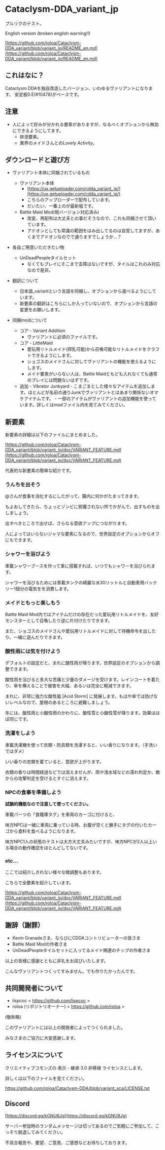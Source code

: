 
# Cataclysm-DDA_variant_jp

プルリクのテスト。

English version (broken english warning!!)

[https://github.com/roloa/Cataclysm-DDA_variant/blob/variant_jp/README_en.md](https://github.com/roloa/Cataclysm-DDA_variant/blob/variant_jp/README_en.md)

## これはなに？

Cataclysm DDAを独自改造したバージョン、いわゆるヴァリアントになります。
安定板0.E(#10478)がベースです。

## 注意

- 人によって好みが分かれる要素がありますが、なるべくオプションから無効にできるようにしてます。
  - 排泄要素。
  - 異界のメイドさんとの*Lovely Activity*。


## ダウンロードと遊び方

- ヴァリアント本体に同梱されているもの
	- ヴァリアント本体
		- [https://ux.getuploader.com/cdda_variant_jp/](https://ux.getuploader.com/cdda_variant_jp/)
		- こちらのアップローダーで配布しています。
		- だいたい、一番上のが最新版です。
	- Battle Maid Mod(現バージョン対応済み)
		- 改変、再配布は大丈夫との事だそうなので、これも同梱させて頂いています。
		- アドオンとしても常識の範囲をはみ出してるのは自覚してますが、あくまでアドオンなのでで通りますでしょうか...？

- 各自ご用意いただきたい物
	- UnDeadPeopleタイルセット
		- なくてもプレイにそこまで支障はないですが、タイルはこれのみ対応なので是非。

- 翻訳について
	- 日本語_variantという言語を同梱し、オプションから選べるようにしています。
	- 新要素の翻訳はこちらにしか入っていないので、オプションから言語の変更をお願いします。

- 同梱modについて
  - コア - Variant Addition
    - ヴァリアントに必須のファイルです。
  - コア - LittleMaid
    - 愛玩用リトルメイド(搾乳可能)から召喚可能なリトルメイドをクラフトできるようにします。
    - ショゴスのメイドさんに対してヴァリアントの機能を使えるようにします。
    - メイド要素がいらない人は、Battle Maidともども入れなくても通常のプレイには問題ないはずです。
  - 追加 - Vibrator Junkyard
		- こまごまとした様々なアイテムを追加します。ほとんどが名前の通りJunkでヴァリアントとはあまり関係ないオマケアイテムです。
		- 一部のアイテムがヴァリアントの追加機能を使っています。詳しくはmodファイル内を見てみてください。

## 新要素

新要素の詳細は以下のファイルにまとめました。

[https://github.com/roloa/Cataclysm-DDA_variant/blob/variant_jp/doc/VARIANT_FEATURE.md](https://github.com/roloa/Cataclysm-DDA_variant/blob/variant_jp/doc/VARIANT_FEATURE.md)

代表的な新要素の簡単な紹介です。

### うんちを出そう

@さんが食事を消化するにしたがって、腸内に何かがたまってきます。

もよおしてきたら、ちょっとゾンビに邪魔されない所でかがんで、出すものを出しましょう。

出すべきところで出せば、さらなる意欲アップにつながります。

人によってはいらないジャマな要素になるので、世界設定のオプションからオフにもできます。

### シャワーを浴びよう

車載シャワーブースを作って車に搭載すれば、いつでもシャワーを浴びられます。

シャワーを浴びるためには車載タンクの綺麗な水30リットルと自動車用バッテリー1個分の電気をを消費します。

### メイドともっと楽しもう

Battle Maid Mod内ではアイテムだけの存在だった愛玩用リトルメイドを、友好モンスターとして召喚したり逆に片付けたりできます。

また、ショゴスのメイドさんや愛玩用リトルメイドに対して待機命令を出したり、一緒に遊んだりできます。

### 酸性雨には気を付けよう

デフォルトの設定だと、まれに酸性雨が降ります。世界設定のオプションから調整できます。

酸性雨を浴びると多大な苦痛と少量のダメージを受けます。レインコートを着たり、傘を構えることで被害を大幅、あるいは完全に軽減できます。

まれに、非常に強力な酸性嵐 [Acid Storm] に発展します。もはや傘では防げないレベルなので、屋根のあるところに避難しましょう。

冬には、酸性雨と小酸性雨のかわりに、酸性雪と小酸性雪が降ります。効果はほぼ同じです。

### 洗濯をしよう

車載洗濯機を使って衣類・防具類を洗濯すると、いい香りになります。（手洗いではダメ）

いい香りの衣類を着ていると、意欲が上がります。

衣類の香りは時間経過などでは消えませんが、雨や浅水域などの濡れ判定か、敵からの攻撃判定を受けるとすぐに消えます。

### NPCの食事を準備しよう

**試験的機能なので注意して使ってください。**

車載パーツの「食糧庫タグ」を車両のカーゴに付けると、

味方NPCは一緒に車両に乗っている時、お腹が空くと勝手にタグの付いたカーゴから食料を食べるようになります。

味方NPC1人の状態のテストは大方大丈夫みたいですが、味方NPCが2人以上いる場合の動作確認をほとんどしてないです。

### etc...

ここでは紹介しきれない様々な微調整もあります。

こちらで全要素を紹介しています。

[https://github.com/roloa/Cataclysm-DDA_variant/blob/variant_jp/doc/VARIANT_FEATURE.md](https://github.com/roloa/Cataclysm-DDA_variant/blob/variant_jp/doc/VARIANT_FEATURE.md)


## 謝辞（謝罪）

- Kevin Granadeさま、ならびにCDDAコントリビューターの皆さま
- Battle Maid Modの作者さま
- UnDeadPeopleタイルセットに入ってるメイド関連のチップの作者さま

以上の皆様に感謝とともに非礼をお詫びいたします。

こんなヴァリアントつくってすみません。でも作りたかったんです。

## 共同開発者について

  - lispcoc < https://github.com/lispcoc >
  - roloa (リポジトリオーナー) < https://github.com/roloa >

(敬称略)

このヴァリアントには以上の開発者によってつくられました。

みなさまのご協力に大変感謝します。

## ライセンスについて

クリエイティブコモンズの 表示 - 継承 3.0 非移植 ライセンスとします。

詳しくは以下のファイルを見てください。

https://github.com/roloa/Cataclysm-DDA/blob/variant_sca/LICENSE.txt

## Discord

[https://discord.gg/kGNU8Jg](https://discord.gg/kGNU8Jg)

サーバー参加時のランダムメッセージは切ってあるのでご気軽にご参加して、こっそり脱退してみてください。

不具合報告や、要望、ご意見、ご感想などお待ちしております。

